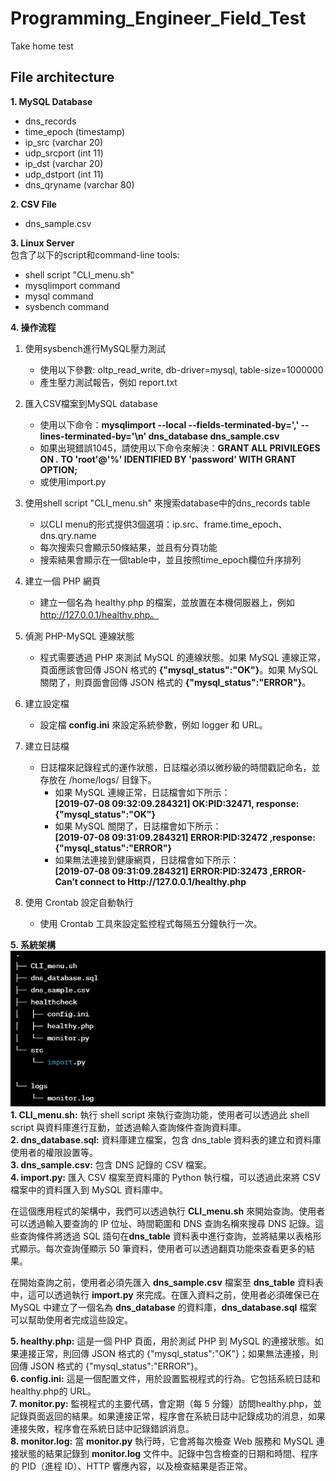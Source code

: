 # Programming_Engineer_Field_Test
Take home test

## File architecture
**1. MySQL Database**

   * dns_records  
   * time_epoch (timestamp)  
   * ip_src (varchar 20)  
   * udp_srcport (int 11)  
   * ip_dst (varchar 20)  
   * udp_dstport (int 11)  
   * dns_qryname (varchar 80)  
  

**2. CSV File**  
 *  dns_sample.csv  

**3. Linux Server**  
  包含了以下的script和command-line tools:  
   * shell script "CLI_menu.sh"  
   * mysqlimport command  
   *  mysql command  
   *  sysbench command  
    
**4. 操作流程**  
1. 使用sysbench進行MySQL壓力測試  
     * 使用以下參數: oltp_read_write, db-driver=mysql, table-size=1000000  
     * 產生壓力測試報告，例如 report.txt  
2. 匯入CSV檔案到MySQL database  
     * 使用以下命令：**mysqlimport --local --fields-terminated-by=',' --lines-terminated-by='\n' dns_database dns_sample.csv**  
     * 如果出現錯誤1045，請使用以下命令來解決：**GRANT ALL PRIVILEGES ON *.* TO 'root'@'%' IDENTIFIED BY 'password' WITH GRANT OPTION;**  
     * 或使用import.py
3. 使用shell script "CLI_menu.sh" 來搜索database中的dns_records table  
     * 以CLI menu的形式提供3個選項：ip.src、frame.time_epoch、dns.qry.name  
     * 每次搜索只會顯示50條結果，並且有分頁功能  
     * 搜索結果會顯示在一個table中，並且按照time_epoch欄位升序排列  
4. 建立一個 PHP 網頁  
     * 建立一個名為 healthy.php 的檔案，並放置在本機伺服器上，例如 http://127.0.0.1/healthy.php。
5. 偵測 PHP-MySQL 連線狀態 
     * 程式需要透過 PHP 來測試 MySQL 的連線狀態。如果 MySQL 連線正常，頁面應該會回傳 JSON 格式的 **{"mysql_status":"OK"}**。如果 MySQL 關閉了，則頁面會回傳 JSON 格式的 **{"mysql_status":"ERROR"}**。
6. 建立設定檔  
     * 設定檔 **config.ini** 來設定系統參數，例如 logger 和 URL。
7. 建立日誌檔  
     * 日誌檔來記錄程式的運作狀態，日誌檔必須以微秒級的時間戳記命名，並存放在 /home/logs/ 目錄下。  
          * 如果 MySQL 連線正常，日誌檔會如下所示：  
          **[2019-07-08 09:32:09.284321] OK:PID:32471, response: {"mysql_status":"OK"}**  
          * 如果 MySQL 關閉了，日誌檔會如下所示：  
          **[2019-07-08 09:31:09.284321] ERROR:PID:32472 ,response: {"mysql_status":"ERROR"}**  
          * 如果無法連接到健康網頁，日誌檔會如下所示：  
          **[2019-07-08 09:31:09.284321] ERROR:PID:32473 ,ERROR-Can’t connect to Http://127.0.0.1/healthy.php**  
          
8. 使用 Crontab 設定自動執行  
     * 使用 Crontab 工具來設定監控程式每隔五分鐘執行一次。
     
**5. 系統架構**  
  ![image](https://github.com/house40105/Programming_Engineer_Field_Test/blob/main/fig/File%20architecture.jpg "File Architecture")  
  **1. CLI_menu.sh:** 執行 shell script 來執行查詢功能，使用者可以透過此 shell script 與資料庫進行互動，並透過輸入查詢條件查詢資料庫。  
  **2. dns_database.sql:** 資料庫建立檔案，包含 dns_table 資料表的建立和資料庫使用者的權限設置等。  
  **3. dns_sample.csv:** 包含 DNS 記錄的 CSV 檔案。  
  **4. import.py:** 匯入 CSV 檔案至資料庫的 Python 執行檔，可以透過此來將 CSV 檔案中的資料匯入到 MySQL 資料庫中。  
    
  在這個應用程式的架構中，我們可以透過執行 **CLI_menu.sh** 來開始查詢。使用者可以透過輸入要查詢的 IP 位址、時間範圍和 DNS 查詢名稱來搜尋 DNS 記錄。這些查詢條件將透過 SQL 語句在**dns_table** 資料表中進行查詢，並將結果以表格形式顯示。每次查詢僅顯示 50 筆資料，使用者可以透過翻頁功能來查看更多的結果。  
    
  在開始查詢之前，使用者必須先匯入 **dns_sample.csv** 檔案至 **dns_table** 資料表中，這可以透過執行 **import.py** 來完成。在匯入資料之前，使用者必須確保已在 MySQL 中建立了一個名為 **dns_database** 的資料庫，**dns_database.sql** 檔案可以幫助使用者完成這些設定。
  
  **5. healthy.php:** 這是一個 PHP 頁面，用於測試 PHP 到 MySQL 的連接狀態。如果連接正常，則回傳 JSON 格式的 {"mysql_status":"OK"}；如果無法連接，則回傳 JSON 格式的 {"mysql_status":"ERROR"}。  
  **6. config.ini:** 這是一個配置文件，用於設置監視程式的行為。它包括系統日誌和healthy.php的 URL。  
  **7. monitor.py:** 監視程式的主要代碼，會定期（每 5 分鐘）訪問healthy.php，並記錄頁面返回的結果。如果連接正常，程序會在系統日誌中記錄成功的消息，如果連接失敗，程序會在系統日誌中記錄錯誤消息。  
  **8. monitor.log:** 當 **monitor.py** 執行時，它會將每次檢查 Web 服務和 MySQL 連接狀態的結果記錄到 **monitor.log** 文件中。記錄中包含檢查的日期和時間、程序的 PID（進程 ID）、HTTP 響應內容，以及檢查結果是否正常。  
 
